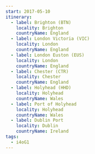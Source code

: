 ```yaml
---
start: 2017-05-10
itinerary:
  - label: Brighton (BTN)
    locality: Brighton
    countryName: England
  - label: London Victoria (VIC)
    locality: London
    countryName: England
  - label: London Euston (EUS)
    locality: London
    countryName: England
  - label: Chester (CTR)
    locality: Chester
    countryName: England
  - label: Holyhead (HHD)
    locality: Holyhead
    countryName: Wales
  - label: Port of Holyhead
    locality: Holyhead
    countryName: Wales
  - label: Dublin Port
    locality: Dublin
    countryName: Ireland
tags:
  - i4oG1
---
```

